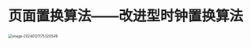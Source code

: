 # 页面置换算法——改进型时钟置换算法

<img src="https://cvp.oss-cn-shanghai.aliyuncs.com/picgo/202401211753101.png" alt="image-20240121175320549" style="zoom:50%;" />
